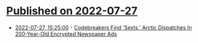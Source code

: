 # [Published on 2022-07-27](index.md)

* [2022-07-27, 15:25:00](https://it.slashdot.org/story/22/07/27/1511201/codebreakers-find-sexts-arctic-dispatches-in-200-year-old-encrypted-newspaper-ads?utm_source=rss1.0mainlinkanon&utm_medium=feed) - [Codebreakers Find 'Sexts,' Arctic Dispatches In 200-Year-Old Encrypted Newspaper Ads](https://it.slashdot.org/story/22/07/27/1511201/codebreakers-find-sexts-arctic-dispatches-in-200-year-old-encrypted-newspaper-ads?utm_source=rss1.0mainlinkanon&utm_medium=feed)
